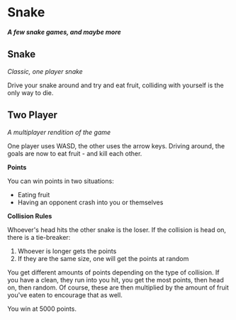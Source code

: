 # Snake

***A few snake games, and maybe more***

## Snake

*Classic, one player snake*

Drive your snake around and try and eat fruit, colliding with yourself is the only way to die.

## Two Player

*A multiplayer rendition of the game*

One player uses WASD, the other uses the arrow keys. Driving around, the goals are now to eat fruit - and kill each other.

**Points**

You can win points in two situations:

 - Eating fruit
 - Having an opponent crash into you or themselves

**Collision Rules**

Whoever's head hits the other snake is the loser. If the collision is head on, there is a tie-breaker:

1. Whoever is longer gets the points
2. If they are the same size, one will get the points at random

You get different amounts of points depending on the type of collision. If you have a clean, they run into you hit, you get the most points, then head on, then random. Of course, these are then multiplied by the amount of fruit you've eaten to encourage that as well.

You win at 5000 points.
